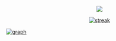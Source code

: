 <p align="center">
  <a href="https://github.com/DenverCoder1/readme-typing-svg"><img src="https://readme-typing-svg.herokuapp.com/?lines=from%20github%20import%20Raja58%20;Experienced%20UI%2FUX%20Designer;10%2B%20years%20of%20coding%20experience;Always%20learning%20new%20things&font=Fira%20Code&center=true&width=440&height=45&color=f75c7e&vCenter=true&size=22"></a>
</p>

<p align="center">
  <a href="https://github.com/Raja58">
    <img title="🔥 Get streak stats for your profile at git.io/streak-stats" alt="streak" src="https://github-readme-streak-stats.herokuapp.com/?user=Raja58&theme=monokai-metallian&hide_border=true"/>
  </a>
</p>

<a href="https://github.com/Raja58"><img alt="graph" src="https://denvercoder1-activity-graph.herokuapp.com/graph/?username=Raja58&bg_color=1F222E&color=F8D866&line=F85D7F&point=FFFFFF&hide_border=true" /></a>
